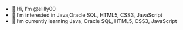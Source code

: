 - 👋 Hi, I’m @elilly00
- 👀 I’m interested in Java,Oracle SQL, HTML5, CSS3, JavaScript
- 🌱 I’m currently learning Java, Oracle SQL, HTML5, CSS3, JavaScript


<!---
elilly00/elilly00 is a ✨ special ✨ repository because its `README.md` (this file) appears on your GitHub profile.
You can click the Preview link to take a look at your changes.
--->
